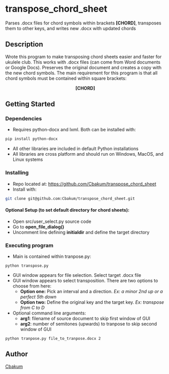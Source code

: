 # transpose_chord_sheet

Parses .docx files for chord symbols within brackets **[CHORD]**, transposes them to other keys, and writes new .docx with updated chords

## Description

Wrote this program to make transposing chord sheets easier and faster for ukulele club. This works with .docx files (can come from Word documents or Google Docs). Preserves the original document and creates a copy with the new chord symbols. The main requirement for this program is that all chord symbols must be contained within square brackets:

**<p style="text-align: center;">[CHORD]</p>**

## Getting Started

### Dependencies

* Requires python-docx and lxml. Both can be installed with:
```bash
pip install python-docx
```
* All other libraries are included in default Python installations
* All libraries are cross platform and should run on Windows, MacOS, and Linux systems

### Installing

* Repo located at: https://github.com/Cbakum/transpose_chord_sheet
* Install with:
```bash
git clone git@github.com:Cbakum/transpose_chord_sheet.git
```
#### Optional Setup (to set default directory for chord sheets):
* Open src/user_select.py source code
* Go to **open_file_dialog()**
* Uncomment line defining **initialdir** and define the target directory

### Executing program

* Main is contained within tranpose.py:

```
python transpose.py
```


* GUI window appears for file selection. Select target .docx file
* GUI window appears to select transposition. There are two options to choose from here:
    * **Option one:** Pick an interval and a direction. *Ex: a minor 2nd up or a perfect 5th down*
    * **Option two:** Define the original key and the target key. *Ex: transpose from C to D*
* Optional command line arguments:
    * **arg1**: filename of source document to skip first window of GUI
    * **arg2**: number of semitones (upwards) to tranpose to skip second window of GUI
```
python tranpose.py file_to_tranpose.docx 2
```

## Author

[Cbakum](https://github.com/Cbakum/)

